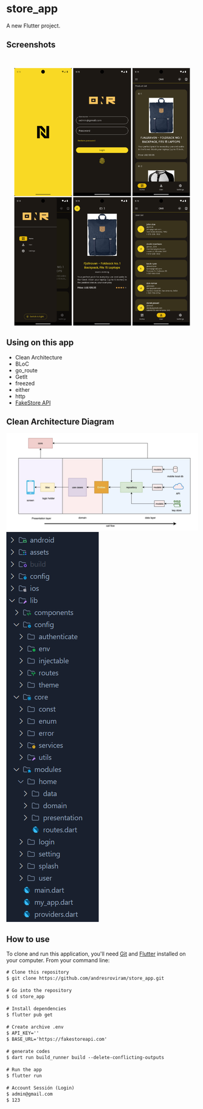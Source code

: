 # store_app

A new Flutter project.

## Screenshots

<br>
<p align="center">
<img src="screenshots/Screenshot_1741342595.png" width="30%">
<img src="screenshots/Screenshot_1741342563.png" width="30%">
<img src="screenshots/Screenshot_1741342534.png" width="30%">
<img src="screenshots/Screenshot_1741342538.png" width="30%">
<img src="screenshots/Screenshot_1741342544.png" width="30%">
<img src="screenshots/Screenshot_1741342554.png" width="30%">
</p>

## Using on this app

- Clean Architecture
- BLoC
- go_route
- GetIt
- freezed
- either
- http
- [FakeStore API](https://fakestoreapi.com/)

## Clean Architecture Diagram

![Image](screenshots/diagram.png)
![Image](screenshots/folders_structure.png)



## How to use

To clone and run this application, you'll need [Git](https://git-scm.com/downloads) and [Flutter](https://flutter.dev/docs/get-started/install) installed on your computer. From your command line:

```
# Clone this repository
$ git clone https://github.com/andresroviram/store_app.git

# Go into the repository
$ cd store_app

# Install dependencies
$ flutter pub get

# Create archive .env
$ API_KEY=''
$ BASE_URL='https://fakestoreapi.com'

# generate codes
$ dart run build_runner build --delete-conflicting-outputs

# Run the app
$ flutter run

# Account Sessión (Login)
$ admin@gmail.com
$ 123
```

